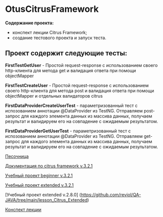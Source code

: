# OtusCitrusFramework
**Содержание проекта:** 
- конспект лекции Citrus Framework;
- создание тестового проекта и запуск теста.

## Проект содержит следующие тесты:

**FirstTestGetUser** - Простой request-response с использованием своего http-клиента для метода get и валидация ответа при помощи objectMapper

**FirstTestCreateUser** - Простой request-response  с использованием своего http-клиента для метода post и валидация ответа при помощи objectMapper и отдельных валидаторов citrus

**FirstDataProviderCreateUserTest** - параметризованный тест с испозованием аннотации @DataProvider из TestNG. Отправляем post-запрос для каждого элемента данных из массива данных, получаем результат и валидируем его на совпадение с ожидаемым результатом.

**FirstDataProviderGetUserTest** - параметризованный тест с испозованием аннотации @DataProvider из TestNG. Отправляем get-запрос для каждого элемента данных из массива данных, получаем результат и валидируем его на совпадение с ожидаемым результатом.

[Песочница](https://reqres.in/)

[Документация по citrus framework v.3.2.1](https://citrusframework.org/citrus/reference/3.2.1/html/index.html#preface)

[Учебный проект beginner v.3.2.1](https://github.com/reviol/QA-JAVA/tree/main/lesson_Citrus_Beginner_v3.2.1) 

[Учебный проект extended v.3.2.1](https://github.com/reviol/QA-JAVA/tree/main/lesson_Citrus_Extended_v3.2.1)

[Учебный проект extended v.2.8.0] (https://github.com/reviol/QA-JAVA/tree/main/lesson_Citrus_Extended)

[Конспект лекции](https://github.com/nmochalova/OtusCitrusFramework/blob/main/Doc/Конспект.docx)

